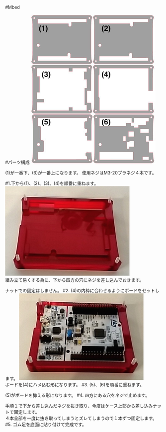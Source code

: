 #Mbed

#パーツ構成
![](../img/1100_case/manual/mbed_00.jpg)

 
(1)が一番下、(6)が一番上になります。
使用ネジはM3-20プラネジ４本です。


#1.下から(1)、(2)、(3)、(4)を順番に重ねます。
![](../img/1100_case/manual/mbed_01.jpg)<br>
組み立て易くする為に、下から四方の穴にネジを差し込んでおきます。

ナットでの固定はしません。
#2. (4)の内枠に合わせるようにボードをセットします。
![](../img/1100_case/manual/mbed_02.jpg)<br>
ボードを(4)にハメ込む形になります。
#3. (5)、(6)を順番に重ねます。

(5)がボードを抑える形になります。
#4. 四方にある穴をネジで止めます。

手順１で下から差し込んだネジを抜き取り、今度はケース上部から差し込みナットで固定します。<br> ４本全部を一度に抜き取ってしまうとズレてしまうので１本ずつ固定します。
#5. ゴム足を底面に貼り付けて完成です。



